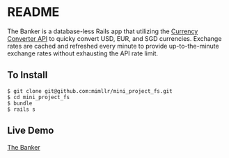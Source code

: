 # README

The Banker is a database-less Rails app that utilizing the [Currency Converter API](https://currencyconverterapi.com) to quicky convert USD, EUR, and SGD currencies. Exchange rates are cached and refreshed every minute to provide up-to-the-minute exchange rates without exhausting the API rate limit.

## To Install

```
$ git clone git@github.com:mimllr/mini_project_fs.git
$ cd mini_project_fs
$ bundle
$ rails s
```

## Live Demo

[The Banker](https://the-banker.herokuapp.com/)